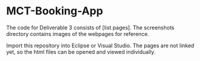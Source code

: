 # MCT-Booking-App

The code for Deliverable 3 consists of [list pages]. The screenshots directory contains images of the webpages for reference.

Import this repository into Eclipse or Visual Studio. The pages are not linked yet, so the html files can be opened and viewed individually.
